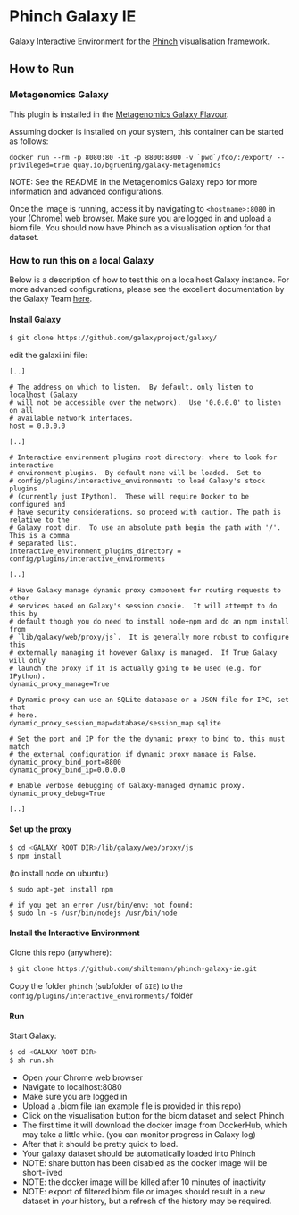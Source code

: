 # Phinch Galaxy IE

Galaxy Interactive Environment for the [Phinch](http://phinch.org) visualisation framework.

## How to Run

### Metagenomics Galaxy

This plugin is installed in the [Metagenomics Galaxy Flavour](https://github.com/bgruening/galaxy-metagenomics). 

Assuming docker is installed on your system, this container can be started as follows:

```
docker run --rm -p 8080:80 -it -p 8800:8800 -v `pwd`/foo/:/export/ --privileged=true quay.io/bgruening/galaxy-metagenomics
```

NOTE: See the README in the Metagenomics Galaxy repo for more information and advanced configurations.

Once the image is running, access it by navigating to `<hostname>:8080` in your (Chrome) web browser. Make sure you are logged in and upload a biom file. You should now have Phinch as a visualisation option for that dataset.



### How to run this on a local Galaxy

Below is a description of how to test this on a localhost Galaxy instance. For more advanced configurations, please
see the excellent documentation by the Galaxy Team [here](https://docs.galaxyproject.org/en/master/admin/interactive_environments.html).


#### Install Galaxy

```bash
$ git clone https://github.com/galaxyproject/galaxy/
```

edit the galaxi.ini file:

```
[..]

# The address on which to listen.  By default, only listen to localhost (Galaxy
# will not be accessible over the network).  Use '0.0.0.0' to listen on all
# available network interfaces.
host = 0.0.0.0

[..]

# Interactive environment plugins root directory: where to look for interactive
# environment plugins.  By default none will be loaded.  Set to
# config/plugins/interactive_environments to load Galaxy's stock plugins
# (currently just IPython).  These will require Docker to be configured and
# have security considerations, so proceed with caution. The path is relative to the 
# Galaxy root dir.  To use an absolute path begin the path with '/'.  This is a comma
# separated list.
interactive_environment_plugins_directory = config/plugins/interactive_environments

[..]

# Have Galaxy manage dynamic proxy component for routing requests to other
# services based on Galaxy's session cookie.  It will attempt to do this by
# default though you do need to install node+npm and do an npm install from
# `lib/galaxy/web/proxy/js`.  It is generally more robust to configure this
# externally managing it however Galaxy is managed.  If True Galaxy will only
# launch the proxy if it is actually going to be used (e.g. for IPython).
dynamic_proxy_manage=True

# Dynamic proxy can use an SQLite database or a JSON file for IPC, set that
# here.
dynamic_proxy_session_map=database/session_map.sqlite

# Set the port and IP for the the dynamic proxy to bind to, this must match
# the external configuration if dynamic_proxy_manage is False.
dynamic_proxy_bind_port=8800
dynamic_proxy_bind_ip=0.0.0.0

# Enable verbose debugging of Galaxy-managed dynamic proxy.
dynamic_proxy_debug=True

[..]

```

#### Set up the proxy 

```bash
$ cd <GALAXY ROOT DIR>/lib/galaxy/web/proxy/js
$ npm install
```

(to install node on ubuntu:)

```
$ sudo apt-get install npm

# if you get an error /usr/bin/env: not found:
$ sudo ln -s /usr/bin/nodejs /usr/bin/node
```


#### Install the Interactive Environment

Clone this repo (anywhere):

```bash
$ git clone https://github.com/shiltemann/phinch-galaxy-ie.git
```

Copy the folder `phinch` (subfolder of `GIE`) to the `config/plugins/interactive_environments/` folder

#### Run

Start Galaxy:

```bash
$ cd <GALAXY ROOT DIR>
$ sh run.sh
```

- Open your Chrome web browser  
- Navigate to localhost:8080  
- Make sure you are logged in  
- Upload a .biom file (an example file is provided in this repo)  
- Click on the visualisation button for the biom dataset and select Phinch  
- The first time it will download the docker image from DockerHub, which may take a little while. (you can monitor progress in Galaxy log)  
- After that it should be pretty quick to load.  
- Your galaxy dataset should be automatically loaded into Phinch  
- NOTE: share button has been disabled as the docker image will be short-lived  
- NOTE: the docker image will be killed after 10 minutes of inactivity  
- NOTE: export of filtered biom file or images should result in a new dataset in your history, but a refresh of the history may be required.  


